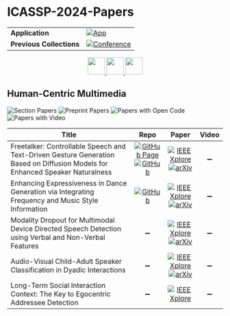 # ICASSP-2024-Papers

<table>
    <tr>
        <td><strong>Application</strong></td>
        <td>
            <a href="https://huggingface.co/spaces/DmitryRyumin/NewEraAI-Papers" style="float:left;">
                <img src="https://img.shields.io/badge/🤗-NewEraAI--Papers-FFD21F.svg" alt="App" />
            </a>
        </td>
    </tr>
    <tr>
        <td><strong>Previous Collections</strong></td>
        <td>
            <a href="https://github.com/DmitryRyumin/ICASSP-2023-24-Papers/blob/main/README_2023.md">
                <img src="http://img.shields.io/badge/ICASSP-2023-0073AE.svg" alt="Conference">
            </a>
        </td>
    </tr>
</table>

<div align="center">
    <a href="https://github.com/DmitryRyumin/ICASSP-2023-24-Papers/blob/main/sections/2024/main/MLSP-P24.md">
        <img src="https://cdn.jsdelivr.net/gh/DmitryRyumin/NewEraAI-Papers@main/images/left.svg" width="40" alt="" />
    </a>
    <a href="https://github.com/DmitryRyumin/ICASSP-2023-24-Papers/">
        <img src="https://cdn.jsdelivr.net/gh/DmitryRyumin/NewEraAI-Papers@main/images/home.svg" width="40" alt="" />
    </a>
    <a href="https://github.com/DmitryRyumin/ICASSP-2023-24-Papers/blob/main/sections/2024/main/SLP-P21.md">
        <img src="https://cdn.jsdelivr.net/gh/DmitryRyumin/NewEraAI-Papers@main/images/right.svg" width="40" alt="" />
    </a>
</div>


## Human-Centric Multimedia

![Section Papers](https://img.shields.io/badge/Section%20Papers-5-42BA16) ![Preprint Papers](https://img.shields.io/badge/Preprint%20Papers-4-b31b1b) ![Papers with Open Code](https://img.shields.io/badge/Papers%20with%20Open%20Code-2-1D7FBF) ![Papers with Video](https://img.shields.io/badge/Papers%20with%20Video-0-FF0000)

| **Title** | **Repo** | **Paper** | **Video** |
|-----------|:--------:|:---------:|:---------:|
| Freetalker: Controllable Speech and Text-Driven Gesture Generation Based on Diffusion Models for Enhanced Speaker Naturalness | [![GitHub Page](https://img.shields.io/badge/GitHub-Page-159957.svg?style=flat)](https://youngseng.github.io/FreeTalker/) <br /> [![GitHub](https://img.shields.io/github/stars/YoungSeng/FreeTalker?style=flat)](https://github.com/YoungSeng/FreeTalker/) | [![IEEE Xplore](https://img.shields.io/badge/IEEE-10447978-E4A42C.svg)](https://ieeexplore.ieee.org/document/10447978) <br/> [![arXiv](https://img.shields.io/badge/arXiv-2401.03476-b31b1b.svg)](https://arxiv.org/abs/2401.03476) | :heavy_minus_sign: |
| Enhancing Expressiveness in Dance Generation via Integrating Frequency and Music Style Information | [![GitHub](https://img.shields.io/github/stars/thuhcsi/ExpressiveBailando?style=flat)](https://github.com/thuhcsi/ExpressiveBailando) | [![IEEE Xplore](https://img.shields.io/badge/IEEE-10448469-E4A42C.svg)](https://ieeexplore.ieee.org/document/10448469) <br/> [![arXiv](https://img.shields.io/badge/arXiv-2403.05834-b31b1b.svg)](https://arxiv.org/abs/2403.05834) | :heavy_minus_sign: |
| Modality Dropout for Multimodal Device Directed Speech Detection using Verbal and Non-Verbal Features | :heavy_minus_sign: | [![IEEE Xplore](https://img.shields.io/badge/IEEE-10446421-E4A42C.svg)](https://ieeexplore.ieee.org/document/10446421) <br/> [![arXiv](https://img.shields.io/badge/arXiv-2310.15261-b31b1b.svg)](http://arxiv.org/abs/2310.15261) | :heavy_minus_sign: |
| Audio-Visual Child-Adult Speaker Classification in Dyadic Interactions | :heavy_minus_sign: | [![IEEE Xplore](https://img.shields.io/badge/IEEE-10447515-E4A42C.svg)](https://ieeexplore.ieee.org/document/10447515) <br/> [![arXiv](https://img.shields.io/badge/arXiv-2310.01867-b31b1b.svg)](https://arxiv.org/abs/2310.01867) | :heavy_minus_sign: |
| Long-Term Social Interaction Context: The Key to Egocentric Addressee Detection | :heavy_minus_sign: | [![IEEE Xplore](https://img.shields.io/badge/IEEE-10447323-E4A42C.svg)](https://ieeexplore.ieee.org/document/10447323) | :heavy_minus_sign: |
